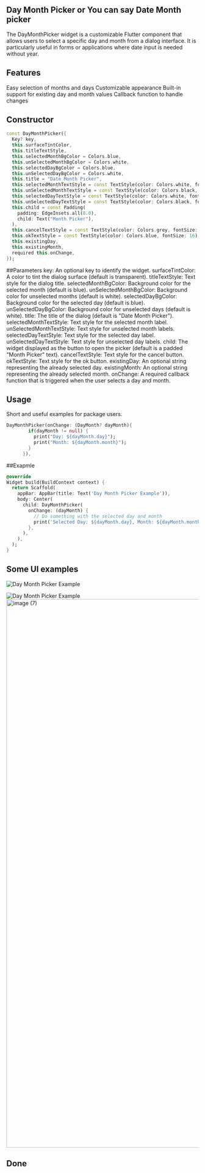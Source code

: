 <!--
This README describes the package. If you publish this package to pub.dev,
this README's contents appear on the landing page for your package.

For information about how to write a good package README, see the guide for
[writing package pages](https://dart.dev/guides/libraries/writing-package-pages).

For general information about developing packages, see the Dart guide for
[creating packages](https://dart.dev/guides/libraries/create-library-packages)
and the Flutter guide for
[developing packages and plugins](https://flutter.dev/developing-packages).
-->

## Day Month Picker or You can say Date Month picker
The DayMonthPicker widget is a customizable Flutter component that allows users to select a specific day and month from a dialog interface. It is particularly useful in forms or applications where date input is needed without year.

## Features

Easy selection of months and days
Customizable appearance
Built-in support for existing day and month values
Callback function to handle changes

## Constructor
```dart
const DayMonthPicker({
  Key? key,
  this.surfaceTintColor,
  this.titleTextStyle,
  this.selectedMonthBgColor = Colors.blue,
  this.unSelectedMonthBgColor = Colors.white,
  this.selectedDayBgColor = Colors.blue,
  this.unSelectedDayBgColor = Colors.white,
  this.title = "Date Month Picker",
  this.selectedMonthTextStyle = const TextStyle(color: Colors.white, fontSize: 14),
  this.unSelectedMonthTextStyle = const TextStyle(color: Colors.black, fontSize: 14),
  this.selectedDayTextStyle = const TextStyle(color: Colors.white, fontSize: 12),
  this.unSelectedDayTextStyle = const TextStyle(color: Colors.black, fontSize: 12),
  this.child = const Padding(
    padding: EdgeInsets.all(8.0),
    child: Text("Month Picker"),
  ),
  this.cancelTextStyle = const TextStyle(color: Colors.grey, fontSize: 16),
  this.okTextStyle = const TextStyle(color: Colors.blue, fontSize: 16),
  this.existingDay,
  this.existingMonth,
  required this.onChange,
});
```
##Parameters
key: An optional key to identify the widget.
surfaceTintColor: A color to tint the dialog surface (default is transparent).
titleTextStyle: Text style for the dialog title.
selectedMonthBgColor: Background color for the selected month (default is blue).
unSelectedMonthBgColor: Background color for unselected months (default is white).
selectedDayBgColor: Background color for the selected day (default is blue).
unSelectedDayBgColor: Background color for unselected days (default is white).
title: The title of the dialog (default is "Date Month Picker").
selectedMonthTextStyle: Text style for the selected month label.
unSelectedMonthTextStyle: Text style for unselected month labels.
selectedDayTextStyle: Text style for the selected day label.
unSelectedDayTextStyle: Text style for unselected day labels.
child: The widget displayed as the button to open the picker (default is a padded "Month Picker" text).
cancelTextStyle: Text style for the cancel button.
okTextStyle: Text style for the ok button.
existingDay: An optional string representing the already selected day.
existingMonth: An optional string representing the already selected month.
onChange: A required callback function that is triggered when the user selects a day and month.

## Usage

Short and useful examples for package users.

```dart
DayMonthPicker(onChange: (DayMonth? dayMonth){
        if(dayMonth != null) {
          print("Day: ${dayMonth.day}");
          print("Month: ${dayMonth.month}");
        }
      }),
```
##Exapmle
```dart
@override
Widget build(BuildContext context) {
  return Scaffold(
    appBar: AppBar(title: Text('Day Month Picker Example')),
    body: Center(
      child: DayMonthPicker(
        onChange: (dayMonth) {
          // Do something with the selected day and month
          print('Selected Day: ${dayMonth.day}, Month: ${dayMonth.month}');
        },
      ),
    ),
  );
}

```

## Some UI examples

![Day Month Picker Example](https://github.com/user-attachments/assets/4371824a-fc35-4114-9e8c-69cad1b85eda)

![Day Month Picker Example](https://github.com/user-attachments/assets/d4bf06b1-b1fb-4c23-8162-945d32acc042)
<img width="1439" alt="image (7)" src="https://github.com/user-attachments/assets/15ef4717-1a27-4a0c-986f-20cedc70abb3">


## Done
